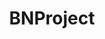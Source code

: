 ---
blog: https://buynothingproject.org/blog
facebook: https://facebook.com/BuyNothingProject
instagram: https://instagram.com/buynothingproject/?hl=en
logohandle: buynothingproject
sort: buynothingproject
title: BNProject
twitter: https://x.com/buy_nothing
website: https://buynothingproject.org/
youtube: https://youtube.com/@thebuynothingproject6583
---